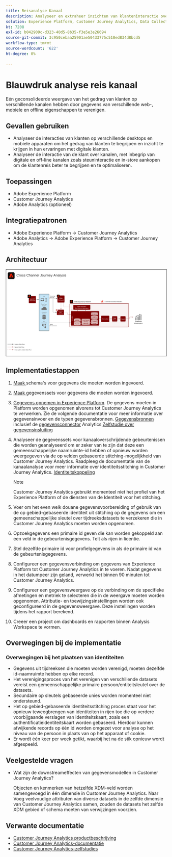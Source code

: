 ```yaml
---
title: Reisanalyse Kanaal
description: Analyseer en extraheer inzichten van klanteninteractie over de klantenreis.
solution: Experience Platform, Customer Journey Analytics, Data Collection
kt: 7208
exl-id: b042909c-d323-40d5-8b35-f3e5e3e26694
source-git-commit: 3c950cebaa25901ae50433775c510ed834d8bcd5
workflow-type: tm+mt
source-wordcount: '622'
ht-degree: 0%

---
```


# Blauwdruk analyse reis kanaal

Eén geconsolideerde weergave van het gedrag van klanten op verschillende kanalen hebben door gegevens van verschillende web-, mobiele en offline eigenschappen te verenigen.

## Gevallen gebruiken

* Analyseer de interacties van klanten op verschillende desktops en mobiele apparaten om het gedrag van klanten te begrijpen en inzicht te krijgen in hun ervaringen met digitale klanten.
* Analyseer de interactie van de klant over kanalen, met inbegrip van digitale en off-line kanalen zoals steuninteractie en in-store aankopen om de klantenreis beter te begrijpen en te optimaliseren. 

## Toepassingen

* Adobe Experience Platform
* Customer Journey Analytics
* Adobe Analytics (optioneel)

## Integratiepatronen

* Adobe Experience Platform → Customer Journey Analytics
* Adobe Analytics → Adobe Experience Platform → Customer Journey Analytics

## Architectuur

<img src="assets/CJA.svg" alt="Referentiearchitectuur voor de Customer Journey Analytics Blueprint" style="border:1px solid #4a4a4a" />

## Implementatiestappen

1. [Maak ](https://experienceleague.adobe.com/?recommended=ExperiencePlatform-D-1-2021.1.xdm) schema&#39;s voor gegevens die moeten worden ingevoerd.
1. [Maak ](https://experienceleague.adobe.com/docs/platform-learn/tutorials/data-ingestion/create-datasets-and-ingest-data.html) gegevenssets voor gegevens die moeten worden ingevoerd.
1. [Gegevens opnemen in Experience Platform](https://experienceleague.adobe.com/?recommended=ExperiencePlatform-D-1-2020.1.dataingestion).
De gegevens moeten in Platform worden opgenomen alvorens tot Customer Journey Analytics te verwerken. Zie de volgende documentatie voor meer informatie over gegevensinvoer en de typen gegevensbronnen. [Gegevensbronnen ](https://experienceleague.adobe.com/docs/experience-platform/sources/home.html?lang=en) inclusief de  [gegevensconnector](https://experienceleague.adobe.com/docs/experience-platform/sources/connectors/adobe-applications/analytics.html?lang=en) Analytics [Zelfstudie over gegevensinsluiting](https://experienceleague.adobe.com/?recommended=ExperiencePlatform-D-1-2020.1.dataingestion)
1. Analyseer de gegevenssets voor kanaaloverschrijdende gebeurtenissen die worden geanalyseerd om er zeker van te zijn dat deze een gemeenschappelijke naamruimte-id hebben of opnieuw worden weergegeven via de op velden gebaseerde stitching-mogelijkheid van Customer Journey Analytics. Raadpleeg de documentatie van de kanaalanalyse voor meer informatie over identiteitsstitching in Customer Journey Analytics. [Identiteitskoppeling](https://experienceleague.adobe.com/docs/analytics-platform/using/cja-connections/cca/overview.html?lang=en)

   >[!NOTE]
   >
   >Customer Journey Analytics gebruikt momenteel niet het profiel van het Experience Platform of de diensten van de Identiteit voor het stitching.

1. Voer om het even welk douane gegevensvoorbereiding of gebruik van de op gebied-gebaseerde identiteit uit stitching op de gegevens om een gemeenschappelijke sleutel over tijdreeksdatasets te verzekeren die in Customer Journey Analytics moeten worden opgenomen.
1. Opzoekgegevens een primaire id geven die kan worden gekoppeld aan een veld in de gebeurtenisgegevens. Telt als rijen in licentie.
1. Stel dezelfde primaire id voor profielgegevens in als de primaire id van de gebeurtenisgegevens.
1. Configureer een gegevensverbinding om gegevens van Experience Platform tot Customer Journey Analytics in te voeren. Nadat gegevens in het datumpeer zijn geland, verwerkt het binnen 90 minuten tot Customer Journey Analytics.
1. Configureer een gegevensweergave op de verbinding om de specifieke afmetingen en metriek te selecteren die in de weergave moeten worden opgenomen. Attributie- en toewijzingsinstellingen worden ook geconfigureerd in de gegevensweergave. Deze instellingen worden tijdens het rapport berekend.
1. Creeer een project om dashboards en rapporten binnen Analysis Workspace te vormen.

## Overwegingen bij de implementatie

### Overwegingen bij het plaatsen van identiteiten

* Gegevens uit tijdreeksen die moeten worden verenigd, moeten dezelfde id-naamruimte hebben op elke record.
* Het verenigingsproces van het verenigen van verschillende datasets vereist een gemeenschappelijke primaire persoon/entiteitsleutel over de datasets.
* Secundaire op sleutels gebaseerde unies worden momenteel niet ondersteund.
* Het op gebied-gebaseerde identiteitsstitching proces staat voor het opnieuw teweegbrengen van identiteiten in rijen toe die op verdere voorbijgaande verslagen van identiteitskaart, zoals een authentificatieidentiteitskaart worden gebaseerd. Hierdoor kunnen afwijkende records op één id worden omgezet voor analyse op het niveau van de persoon in plaats van op het apparaat of cookie.
* Er wordt één keer per week getikt, waarbij het na de stik opnieuw wordt afgespeeld.

## Veelgestelde vragen

* Wat zijn de downstreameffecten van gegevensmodellen in Customer Journey Analytics?

   Objecten en kenmerken van hetzelfde XDM-veld worden samengevoegd in één dimensie in Customer Journey Analytics. Naar  Voeg veelvoudige attributen van diverse datasets in de zelfde dimensie van Customer Journey Analytics samen, zouden de datasets het zelfde XDM gebied of schema moeten van verwijzingen voorzien.

## Verwante documentatie

* [Customer Journey Analytics productbeschrijving](https://helpx.adobe.com/legal/product-descriptions/customer-journey-analytics.html)
* [Customer Journey Analytics-documentatie](https://experienceleague.adobe.com/docs/customer-journey-analytics.html)
* [Customer Journey Analytics-zelfstudies](https://experienceleague.adobe.com/docs/customer-journey-analytics-learn/tutorials/overview.html)
